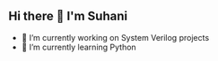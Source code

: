 ## Hi there 👋 I'm Suhani

- 🔭 I’m currently working on System Verilog projects
- 🌱 I’m currently learning Python


